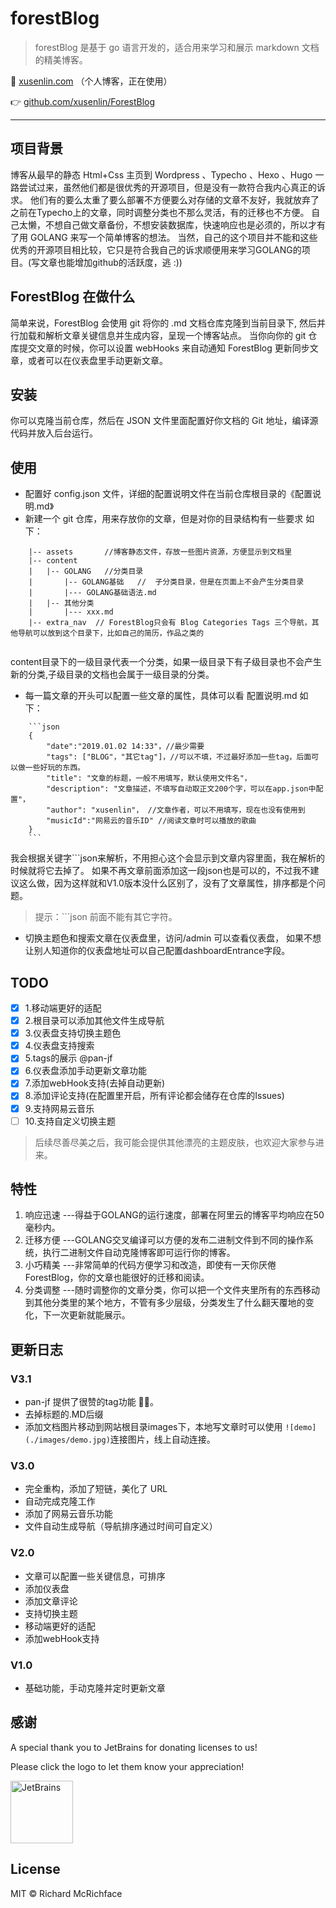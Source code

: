 # forestBlog

> forestBlog 是基于 go 语言开发的，适合用来学习和展示 markdown 文档的精美博客。


:chestnut:  [xusenlin.com](http://xusenlin.com) （个人博客，正在使用）

:point_right:  [github.com/xusenlin/ForestBlog](https://github.com/xusenlin/ForestBlog)

---  

## 项目背景
博客从最早的静态 Html+Css 主页到 Wordpress 、Typecho 、Hexo 、Hugo 一路尝试过来，虽然他们都是很优秀的开源项目，但是没有一款符合我内心真正的诉求。
他们有的要么太重了要么部署不方便要么对存储的文章不友好，我就放弃了之前在Typecho上的文章，同时调整分类也不那么灵活，有的迁移也不方便。
自己太懒，不想自己做文章备份，不想安装数据库，快速响应也是必须的，所以才有了用 GOLANG 来写一个简单博客的想法。
当然，自己的这个项目并不能和这些优秀的开源项目相比较，它只是符合我自己的诉求顺便用来学习GOLANG的项目。(写文章也能增加github的活跃度，逃 :))

## ForestBlog 在做什么


简单来说，ForestBlog 会使用 git 将你的 .md 文档仓库克隆到当前目录下, 然后并行加载和解析文章关键信息并生成内容，呈现一个博客站点。
当你向你的 git 仓库提交文章的时候，你可以设置 webHooks 来自动通知 ForestBlog 更新同步文章，或者可以在仪表盘里手动更新文章。


## 安装
你可以克隆当前仓库，然后在 JSON 文件里面配置好你文档的 Git 地址，编译源代码并放入后台运行。


## 使用

- 配置好 config.json 文件，详细的配置说明文件在当前仓库根目录的《配置说明.md》
- 新建一个 git 仓库，用来存放你的文章，但是对你的目录结构有一些要求
如下：
```
    |-- assets       //博客静态文件，存放一些图片资源，方便显示到文档里
    |-- content
    |   |-- GOLANG   //分类目录
    |       |-- GOLANG基础   //  子分类目录，但是在页面上不会产生分类目录
    |       |--- GOLANG基础语法.md   
    |   |-- 其他分类
    |       |--- xxx.md
    |-- extra_nav  // ForestBlog只会有 Blog Categories Tags 三个导航，其他导航可以放到这个目录下，比如自己的简历，作品之类的
    
```
content目录下的一级目录代表一个分类，如果一级目录下有子级目录也不会产生新的分类,子级目录的文档也会属于一级目录的分类。

- 每一篇文章的开头可以配置一些文章的属性，具体可以看 配置说明.md
如下：
```
    ```json
    {
        "date":"2019.01.02 14:33"，//最少需要
        "tags": ["BLOG"，"其它tag"]，//可以不填，不过最好添加一些tag，后面可以做一些好玩的东西。
        "title": "文章的标题，一般不用填写，默认使用文件名"，
        "description": "文章描述，不填写自动取正文200个字，可以在app.json中配置"，
        "author": "xusenlin"， //文章作者，可以不用填写，现在也没有使用到
        "musicId":"网易云的音乐ID" //阅读文章时可以播放的歌曲
    }
    ```
```
我会根据关键字```json来解析，不用担心这个会显示到文章内容里面，我在解析的时候就将它去掉了。
如果不再文章前面添加这一段json也是可以的，不过我不建议这么做，因为这样就和V1.0版本没什么区别了，没有了文章属性，排序都是个问题。


> 提示：```json 前面不能有其它字符。

- 切换主题色和搜索文章在仪表盘里，访问/admin 可以查看仪表盘，
如果不想让别人知道你的仪表盘地址可以自己配置dashboardEntrance字段。


## TODO
- [x] 1.移动端更好的适配
- [x] 2.根目录可以添加其他文件生成导航
- [x] 3.仪表盘支持切换主题色
- [x] 4.仪表盘支持搜索
- [x] 5.tags的展示 @pan-jf 
- [x] 6.仪表盘添加手动更新文章功能
- [x] 7.添加webHook支持(去掉自动更新)
- [x] 8.添加评论支持(在配置里开启，所有评论都会储存在仓库的Issues)
- [x] 9.支持网易云音乐
- [ ] 10.支持自定义切换主题

> 后续尽善尽美之后，我可能会提供其他漂亮的主题皮肤，也欢迎大家参与进来。

## 特性

1. 响应迅速  ---得益于GOLANG的运行速度，部署在阿里云的博客平均响应在50毫秒内。
2. 迁移方便  ---GOLANG交叉编译可以方便的发布二进制文件到不同的操作系统，执行二进制文件自动克隆博客即可运行你的博客。
3. 小巧精美  ---非常简单的代码方便学习和改造，即使有一天你厌倦ForestBlog，你的文章也能很好的迁移和阅读。
4. 分类调整  ---随时调整你的文章分类，你可以把一个文件夹里所有的东西移动到其他分类里的某个地方，不管有多少层级，分类发生了什么翻天覆地的变化，下一次更新就能展示。

## 更新日志
### V3.1
* pan-jf 提供了很赞的tag功能 👍🏻。
* 去掉标题的.MD后缀
* 添加文档图片移动到网站根目录images下，本地写文章时可以使用 ```![demo](./images/demo.jpg)```连接图片，线上自动连接。

### V3.0
* 完全重构，添加了短链，美化了 URL 
* 自动完成克隆工作
* 添加了网易云音乐功能
* 文件自动生成导航（导航排序通过时间可自定义）

### V2.0
* 文章可以配置一些关键信息，可排序
* 添加仪表盘
* 添加文章评论
* 支持切换主题
* 移动端更好的适配
* 添加webHook支持

### V1.0
* 基础功能，手动克隆并定时更新文章


##  感谢

A special thank you to JetBrains for donating licenses to us!

Please click the logo to let them know your appreciation!

<a href="https://www.jetbrains.com/?from=ForestBlog"><img src="resources/images/jetbrains.png" width="100" alt="JetBrains"/></a>

## License

MIT © Richard McRichface
